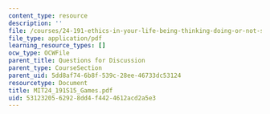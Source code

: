 ```yaml
---
content_type: resource
description: ''
file: /courses/24-191-ethics-in-your-life-being-thinking-doing-or-not-spring-2015/5312320562928dd4f4424612acd2a5e3_MIT24_191S15_Games.pdf
file_type: application/pdf
learning_resource_types: []
ocw_type: OCWFile
parent_title: Questions for Discussion
parent_type: CourseSection
parent_uid: 5dd8af74-6b8f-539c-28ee-46733dc53124
resourcetype: Document
title: MIT24_191S15_Games.pdf
uid: 53123205-6292-8dd4-f442-4612acd2a5e3
---
```

